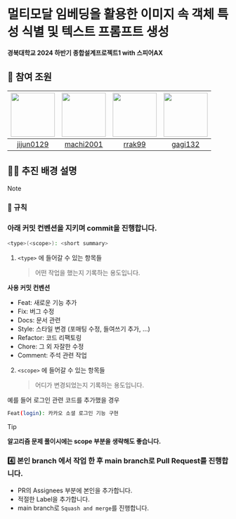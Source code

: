 # 멀티모달 임베딩을 활용한 이미지 속 객체 특성 식별 및 텍스트 프롬프트 생성 

**경북대학교 2024 하반기 종합설계프로젝트1 with 스피어AX**

## 🚩 참여 조원

| [<img src="https://github.com/jijun0129.png" width="100px">](https://github.com/jijun0129) | [<img src="https://github.com/machi2001.png" width="100px">](https://github.com/machi2001) | [<img src="https://github.com/rrak99.png" width="100px">](https://github.com/rrak99) | [<img src="https://github.com/gagi132.png" width="100px">](https://github.com/gagi132) |
| :------------------------------------------------------------------------------------: | :----------------------------------------------------------------------------------------: | :--------------------------------------------------------------------------------------: | :--------------------------------------------------------------------------------------: |
|                         [jijun0129](https://github.com/jijun0129)                          |                         [machi2001](https://github.com/machi2001)                          |                         [rrak99](https://github.com/rrak99)                          |                         [gagi132](https://github.com/gagi132)                          |

## 👩‍🔧 추진 배경 설명

> [!NOTE]
>
> 


### 📌 규칙

###  아래 커밋 컨벤션을 지키며 commit을 진행합니다.

```bash
<type>(<scope>): <short summary>
```

1. `<type>` 에 들어갈 수 있는 항목들
   > 어떤 작업을 했는지 기록하는 용도입니다.

**사용 커밋 컨벤션**

- Feat: 새로운 기능 추가
- Fix: 버그 수정
- Docs: 문서 관련
- Style: 스타일 변경 (포매팅 수정, 들여쓰기 추가, …)
- Refactor: 코드 리팩토링
- Chore: 그 외 자잘한 수정
- Comment: 주석 관련 작업

2. `<scope>` 에 들어갈 수 있는 항목들
   > 어디가 변경되었는지 기록하는 용도입니다.

예를 들어 로그인 관련 코드를 추가했을 경우

```bash
Feat(login): 카카오 소셜 로그인 기능 구현
```

> [!TIP]
>
> **알고리즘 문제 풀이시에는 scope 부분을 생략해도 좋습니다.**

### 4️⃣ 본인 branch 에서 작업 한 후 main branch로 Pull Request를 진행합니다.

- PR의 Assignees 부분에 본인을 추가합니다.
- 적절한 Label을 추가합니다.
- main branch로 `Squash and merge`를 진행합니다.

